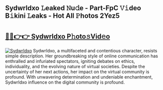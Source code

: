 ## Sydwrldxo 𝙻eaked 𝙽u𝚍e - Part-FpC 𝚅𝚒deo B𝚒kini 𝙻eaks - Hot All 𝙿hotos 2Yez5

# <h2><a href="http://ld6vhf.urlbe.top/?page=Sydwrldxo">🔗🔗👉👉 Sydwrldxo P𝚑oto𝚜Vid𝚎o</a></h2>

[![Sydwrldxo](https://i.imgur.com/eBuTRDB.gif)](http://ld6vhf.urlbe.top/?page=Sydwrldxo)
Sydwrldxo, a multifaceted and contentious character, resists simple description. Her groundbreaking style of online communication has enthralled and infuriated spectators, igniting debates on ethics, individuality, and the evolving nature of virtual societies. Despite the uncertainty of her next actions, her impact on the virtual community is profound. With unwavering determination and undeniable enchantment, Sydwrldxo influence on the digital community is profound.
